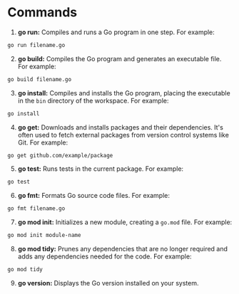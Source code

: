 # Commands

1. **go run:** Compiles and runs a Go program in one step. For example:

```bash
go run filename.go
```

2. **go build:** Compiles the Go program and generates an executable file. For example:

```bash
go build filename.go
```

3. **go install:** Compiles and installs the Go program, placing the executable in the `bin` directory of the workspace. For example:

```bash
go install
```

4. **go get:** Downloads and installs packages and their dependencies. It's often used to fetch external packages from version control systems like Git. For example:

```bash
go get github.com/example/package
```

5. **go test:** Runs tests in the current package. For example:

```bash
go test
```

6. **go fmt:** Formats Go source code files. For example:

```bash
go fmt filename.go
```

7. **go mod init:** Initializes a new module, creating a `go.mod` file. For example:

```bash
go mod init module-name
```

8. **go mod tidy:** Prunes any dependencies that are no longer required and adds any dependencies needed for the code. For example:

```bash
go mod tidy
```

9.  **go version:** Displays the Go version installed on your system.